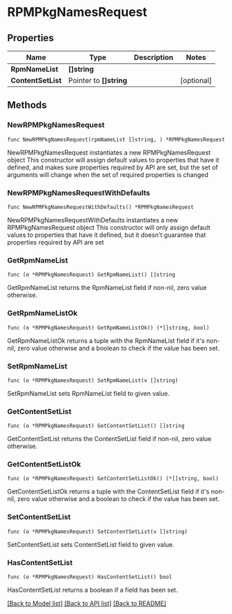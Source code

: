 # RPMPkgNamesRequest

## Properties

Name | Type | Description | Notes
------------ | ------------- | ------------- | -------------
**RpmNameList** | **[]string** |  | 
**ContentSetList** | Pointer to **[]string** |  | [optional] 

## Methods

### NewRPMPkgNamesRequest

`func NewRPMPkgNamesRequest(rpmNameList []string, ) *RPMPkgNamesRequest`

NewRPMPkgNamesRequest instantiates a new RPMPkgNamesRequest object
This constructor will assign default values to properties that have it defined,
and makes sure properties required by API are set, but the set of arguments
will change when the set of required properties is changed

### NewRPMPkgNamesRequestWithDefaults

`func NewRPMPkgNamesRequestWithDefaults() *RPMPkgNamesRequest`

NewRPMPkgNamesRequestWithDefaults instantiates a new RPMPkgNamesRequest object
This constructor will only assign default values to properties that have it defined,
but it doesn't guarantee that properties required by API are set

### GetRpmNameList

`func (o *RPMPkgNamesRequest) GetRpmNameList() []string`

GetRpmNameList returns the RpmNameList field if non-nil, zero value otherwise.

### GetRpmNameListOk

`func (o *RPMPkgNamesRequest) GetRpmNameListOk() (*[]string, bool)`

GetRpmNameListOk returns a tuple with the RpmNameList field if it's non-nil, zero value otherwise
and a boolean to check if the value has been set.

### SetRpmNameList

`func (o *RPMPkgNamesRequest) SetRpmNameList(v []string)`

SetRpmNameList sets RpmNameList field to given value.


### GetContentSetList

`func (o *RPMPkgNamesRequest) GetContentSetList() []string`

GetContentSetList returns the ContentSetList field if non-nil, zero value otherwise.

### GetContentSetListOk

`func (o *RPMPkgNamesRequest) GetContentSetListOk() (*[]string, bool)`

GetContentSetListOk returns a tuple with the ContentSetList field if it's non-nil, zero value otherwise
and a boolean to check if the value has been set.

### SetContentSetList

`func (o *RPMPkgNamesRequest) SetContentSetList(v []string)`

SetContentSetList sets ContentSetList field to given value.

### HasContentSetList

`func (o *RPMPkgNamesRequest) HasContentSetList() bool`

HasContentSetList returns a boolean if a field has been set.


[[Back to Model list]](../README.md#documentation-for-models) [[Back to API list]](../README.md#documentation-for-api-endpoints) [[Back to README]](../README.md)


